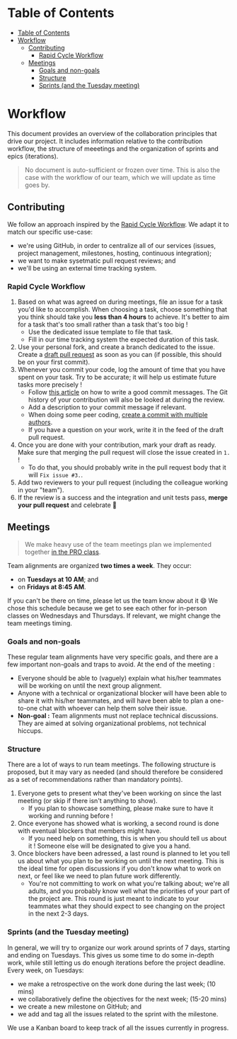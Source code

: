 # Table of Contents

- [Table of Contents](#table-of-contents)
- [Workflow](#workflow)
  - [Contributing](#contributing)
    - [Rapid Cycle Workflow](#rapid-cycle-workflow)
  - [Meetings](#meetings)
    - [Goals and non-goals](#goals-and-non-goals)
    - [Structure](#structure)
    - [Sprints (and the Tuesday meeting)](#sprints-and-the-tuesday-meeting)

# Workflow

This document provides an overview of the collaboration principles that drive our project. It includes information relative to the contribution workflow, the structure of meeetings and the organization of sprints and epics (iterations).

> No document is auto-sufficient or frozen over time. This is also the case with the workflow of our team, which we will update as time goes by.

## Contributing

We follow an approach inspired by the [Rapid Cycle Workflow](https://gitlab.com/softeng-heigvd/teaching-heigvd-pdg-2020/guidelines/-/blob/master/WORKFLOW.md). We adapt it to match our specific use-case:

- we're using GitHub, in order to centralize all of our services (issues, project management, milestones, hosting, continuous integration);
- we want to make sysetmatic pull request reviews; and
- we'll be using an external time tracking system.

### Rapid Cycle Workflow

1. Based on what was agreed on during meetings, file an issue for a task you'd like to accomplish. When choosing a task, choose something that you think should take you **less than 4 hours** to achieve. It's better to aim for a task that's too small rather than a task that's too big !
	+ Use the dedicated issue template to file that task.
	+ Fill in our time tracking system the expected duration of this task.
2. Use your personal fork, and create a branch dedicated to the issue. Create a [draft pull request](https://github.blog/2019-02-14-introducing-draft-pull-requests/) as soon as you can (if possible, this should be on your first commit).
3. Whenever you commit your code, log the amount of time that you have spent on your task. Try to be accurate; it will help us estimate future tasks more precisely !
	+ Follow [this article](https://chris.beams.io/posts/git-commit/) on how to write a good commit messages. The Git history of your contribution will also be looked at during the review.
	+ Add a description to your commit message if relevant.
	+ When doing some peer coding, [create a commit with multiple authors](https://docs.github.com/en/enterprise/2.13/user/articles/creating-a-commit-with-multiple-authors).
	+ If you have a question on your work, write it in the feed of the draft pull request.
4. Once you are done with your contribution, mark your draft as ready. Make sure that merging the pull request will close the issue created in `1.` !
	+ To do that, you should probably write in the pull request body that it will `Fix issue #3.`.
5. Add two reviewers to your pull request (including the colleague working in your "team").
6. If the review is a success and the integration and unit tests pass, **merge your pull request** and celebrate 🍾


## Meetings

> We make heavy use of the team meetings plan we implemented together [in the PRO class](https://github.com/heig-PRO-b04/java-backend/blob/master/wiki/Meetings.md).

Team alignments are organized **two times a week**. They occur:

+ on **Tuesdays at 10 AM**; and
+ on **Fridays at 8:45 AM**.

If you can't be there on time, please let us the team know about it 😄 We chose this schedule because we get to see each other for in-person classes on Wednesdays and Thursdays. If relevant, we might change the team meetings timing.

### Goals and non-goals

These regular team alignments have very specific goals, and there are a few important non-goals and traps to avoid. At the end of the meeting :

+ Everyone should be able to (vaguely) explain what his/her teammates will be working on until the next group alignment.
+ Anyone with a technical or organizational blocker will have been able to share it with his/her teammates, and will have been able to plan a one-to-one chat with whoever can help them solve their issue.
+ **Non-goal :** Team alignments must not replace technical discussions. They are aimed at solving organizational problems, not technical hiccups.


### Structure

There are a lot of ways to run team meetings. The following structure is proposed, but it may vary as needed (and should therefore be considered as a set of recommendations rather than mandatory points).

1. Everyone gets to present what they've been working on since the last meeting (or skip if there isn't anything to show).
	+ If you plan to showcase something, please make sure to have it working and running before !
2. Once everyone has showed what is working, a second round is done with eventual blockers that members might have.
	+ If you need help on something, this is when you should tell us about it ! Someone else will be designated to give you a hand.
3. Once blockers have been adressed, a last round is planned to let you tell us about what you plan to be working on until the next meeting. This is the ideal time for open discussions if you don't know what to work on next, or feel like we need to plan future work differently.
	+ You're not committing to work on what you're talking about; we're all adults, and you probably know well what the priorities of your part of the project are. This round is just meant to indicate to your teammates what they should expect to see changing on the project in the next 2-3 days.

### Sprints (and the Tuesday meeting)

In general, we will try to organize our work around sprints of 7 days, starting and ending on Tuesdays. This gives us some time to do some in-depth work, while still letting us do enough iterations before the project deadline. Every week, on Tuesdays:

+ we make a retrospective on the work done during the last week; (10 mins)
+ we collaboratively define the objectives for the next week; (15-20 mins)
+ we create a new milestone on GitHub; and
+ we add and tag all the issues related to the sprint with the milestone.

We use a Kanban board to keep track of all the issues currently in progress.
